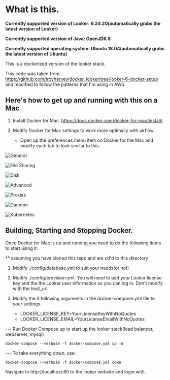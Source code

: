 # What is this.

**Currently supported version of Looker: 6.24.20(automatically grabs the latest version of Looker)**

**Currently supported version of Java: OpenJDK 8**

**Currently supported operating system: Ubuntu 18.04(automatically grabs the latest version of Ubuntu)**

This is a dockerized version of the looker stack.

This code was taken from <https://github.com/troyharvey/docker_looker/tree/looker-6-docker-setup> and modified to follow the patterns that I'm using in AWS.

## Here's how to get up and running with this on a Mac

1. Install Docker for Mac. https://docs.docker.com/docker-for-mac/install/

2. Modify Docker for Mac settings to work more optimally with airflow.
    * Open up the preferences menu item on Docker for the Mac and modify each tab to look similar to this.

![General](./images/docker1.png?raw=true)

![File Sharing](./images/docker2.png?raw=true)

![Disk](./images/docker3.png?raw=true)

![Advanced](./images/docker4.png?raw=true)

![Proxies](./images/docker5.png?raw=true)

![Daemon](./images/docker6.png?raw=true)

![Kubernetes](./images/docker7.png?raw=true)


## Building, Starting and Stopping Docker.

Once Docker for Mac is up and running you need to do the following items to start using it:

** assuming you have cloned this repo and are cd'd to this directory

1. Modify ./config/database.yml to suit your needs(or not)

2. Modify ./config/provision.yml.  You will need to add your Looker license key and the the Looker user information so you can log in.  Don't modify with the host_url.

3. Modify the 3 following arguments in the docker-compose.yml file to your settings.

    * LOOKER_LICENSE_KEY=YourLicenseKeyWithNoQuotes
    * LOOKER_LICENSE_EMAIL=YourLicenseEmailWithNoQuotes

--- Run Docker Compose up to start up the looker stack(load balancer, webserver, mysql)

`docker-compose --verbose -f docker-compose.yml up -d`

--- To take everything down, use:

`docker-compose --verbose -f docker-compose.yml down`

Navigate to http://localhost:80 to the looker website and login with.
